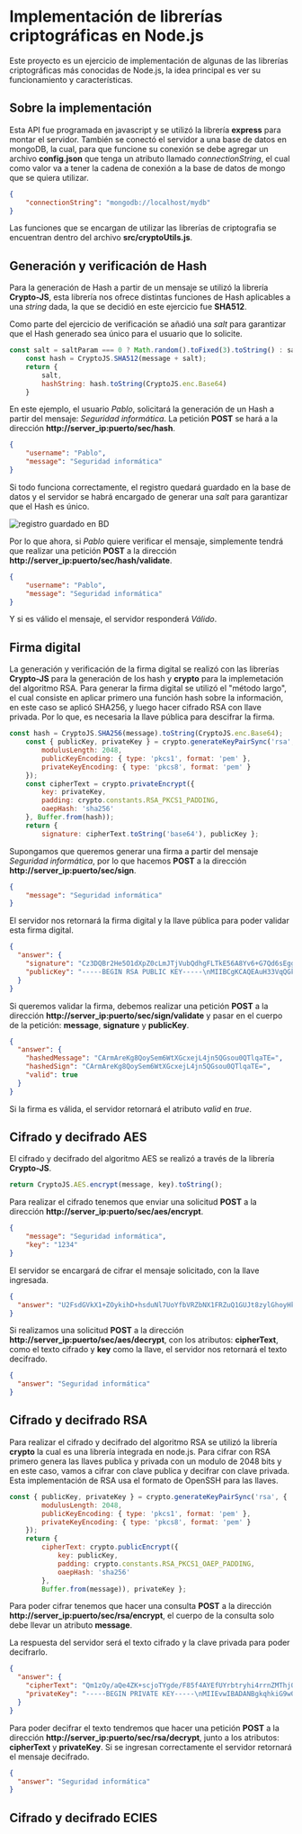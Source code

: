 # Implementación de librerías criptográficas en Node.js

Este proyecto es un ejercicio de implementación de algunas de las librerías criptográficas más conocidas de Node.js, la idea principal es ver su funcionamiento y características.

## Sobre la implementación
Esta API fue programada en javascript y se utilizó la librería **express** para montar el servidor. También se conectó el servidor a una base de datos en mongoDB, la cual, para que funcione su conexión se debe agregar un archivo **config.json** que tenga un atributo llamado *connectionString*, el cual como valor va a tener la cadena de conexión a la base de datos de mongo que se quiera utilizar.

```json
{
	"connectionString": "mongodb://localhost/mydb"
}
```
Las funciones que se encargan de utilizar las librerías de criptografia se encuentran dentro del archivo **src/cryptoUtils.js**.

## Generación y verificación de Hash
Para la generación de Hash a partir de un mensaje se utilizó la librería **Crypto-JS**, esta librería nos ofrece distintas funciones de Hash aplicables a una *string* dada, la que se decidió en este ejercicio fue **SHA512**.

Como parte del ejercicio de verificación se añadió una *salt* para garantizar que el Hash generado sea único para el usuario que lo solicite.

```js
const salt = saltParam === 0 ? Math.random().toFixed(3).toString() : saltParam;
    const hash = CryptoJS.SHA512(message + salt);
    return {
        salt,
        hashString: hash.toString(CryptoJS.enc.Base64)
    }
```

En este ejemplo, el usuario *Pablo*, solicitará la generación de un Hash a partir del mensaje: *Seguridad informática*. La petición **POST** se hará a la dirección **http://server_ip:puerto/sec/hash**.

```json
{
	"username": "Pablo",
	"message": "Seguridad informática"
}
```
Si todo funciona correctamente, el registro quedará guardado en la base de datos y el servidor se habrá encargado de generar una *salt* para garantizar que el Hash es único.

![registro guardado en BD](https://i.imgur.com/L6vwyoc.png)

Por lo que ahora, si *Pablo* quiere verificar el mensaje, simplemente tendrá que realizar una petición **POST** a la dirección **http://server_ip:puerto/sec/hash/validate**.

```json
{
	"username": "Pablo",
	"message": "Seguridad informática"
}
```
Y si es válido el mensaje, el servidor responderá *Válido*.

## Firma digital
La generación y verificación de la firma digital se realizó con las librerías **Crypto-JS** para la generación de los hash y **crypto** para la implemetación del algoritmo RSA. Para generar la firma digital se utilizó el "método largo", el cual consiste en aplicar primero una función hash sobre la información, en este caso se aplicó SHA256, y luego hacer cifrado RSA con llave privada. Por lo que, es necesaria la llave pública para descifrar la firma.

```js
const hash = CryptoJS.SHA256(message).toString(CryptoJS.enc.Base64);
    const { publicKey, privateKey } = crypto.generateKeyPairSync('rsa', {
        modulusLength: 2048,
        publicKeyEncoding: { type: 'pkcs1', format: 'pem' },
        privateKeyEncoding: { type: 'pkcs8', format: 'pem' }
    });
    const cipherText = crypto.privateEncrypt({
        key: privateKey,
        padding: crypto.constants.RSA_PKCS1_PADDING,
        oaepHash: 'sha256'
    }, Buffer.from(hash));
    return {
        signature: cipherText.toString('base64'), publicKey };
```

Supongamos que queremos generar una firma a partir del mensaje *Seguridad informática*, por lo que hacemos **POST** a la dirección **http://server_ip:puerto/sec/sign**.

```json
{
	"message": "Seguridad informática"
}
```

El servidor nos retornará la firma digital y la llave pública para poder validar esta firma digital.

```json
{
  "answer": {
    "signature": "Cz3DQBr2He5O1dXpZ0cLmJTjVubQdhgFLTkE56A8Yv6+G7Qd6sEggP1r2EFPhJsgKzPUWwADO4bOwnvX/UPHYRWaYBf/IptQtNnKs+/CDFfgzkIkaKgAZ1VY//ouYJkOW+GPawbaEc8SbA4ZqtpFDeOjU4G+c+kX905e8p6cCTctnM0qPd8B4A4lXBxcn0hJWDoIzWCrHG00V0XC0QmQEyQn2PAwyjM01ZksD/rhjskf6rk5Hi0s3t7zBDQV6uvW8PF2SZUsnmgAlmlq+gTIEIq/csUcnz5+LsA/bRfhoH+mlJa/2N1NA0BN5HvgZlTHx6MeETdMiquR4/3W2e+Fgw==",
    "publicKey": "-----BEGIN RSA PUBLIC KEY-----\nMIIBCgKCAQEAuH33VqQGk7oDkWqNwk3G3mw79lm+EKPqFaw0wNPBR17+Z9A3WvEn\nXDTN7LUSLz0zbQ74E4ogdBGU23OfAGORWdSbayU6H5yQtLuljQCNFnWYsjCR11ln\nWUh1C7Jvpxj0pjkBUJY5XgQXohQi94SMm2Z8WgvefJuBYROndXLq7YPGl6hqjpfj\njPGlqEwNlPTS7QC+xywyhW//Qk/lKVaxGcBiKgAJqXGrCxtxarvW/vHzg9QolyTv\n27sUhnoUrFBZ2vjQXloAm2+TvEzLhEZBDHS6EDudh1tYODwMYiRD3RW5KH/Cf9Q7\n6HBbNoP4vgSWy1l+twexi44C6Jrm442KkwIDAQAB\n-----END RSA PUBLIC KEY-----\n"
  }
}
```

Si queremos validar la firma, debemos realizar una petición **POST** a la dirección **http://server_ip:puerto/sec/sign/validate** y pasar en el cuerpo de la petición: **message**, **signature** y **publicKey**.

```json
{
  "answer": {
    "hashedMessage": "CArmAreKg8QoySem6WtXGcxejL4jn5QGsou0QTlqaTE=",
    "hashedSign": "CArmAreKg8QoySem6WtXGcxejL4jn5QGsou0QTlqaTE=",
    "valid": true
  }
}
```

Si la firma es válida, el servidor retornará el atributo *valid* en *true*.

## Cifrado y decifrado AES
El cifrado y decifrado del algoritmo AES se realizó a través de la librería **Crypto-JS**. 

```js
return CryptoJS.AES.encrypt(message, key).toString();
```

Para realizar el cifrado tenemos que enviar una solicitud **POST** a la dirección **http://server_ip:puerto/sec/aes/encrypt**.

```json
{
	"message": "Seguridad informática",
	"key": "1234"
}
```

El servidor se encargará de cifrar el mensaje solicitado, con la llave ingresada.

```json
{
  "answer": "U2FsdGVkX1+ZOykihD+hsduNl7UoYfbVRZbNX1FRZuQ1GUJt8zylGhoyHkZZW3DQ"
}
```

Si realizamos una solicitud **POST** a la dirección **http://server_ip:puerto/sec/aes/decrypt**, con los atributos: **cipherText**, como el texto cifrado y **key** como la llave, el servidor nos retornará el texto decifrado.

```json
{
  "answer": "Seguridad informática"
}
```

## Cifrado y decifrado RSA

Para realizar el cifrado y decifrado del algoritmo RSA se utilizó la librería **crypto** la cual es una librería integrada en node.js. Para cifrar con RSA primero genera las llaves publica y privada con un modulo de 2048 bits y en este caso, vamos a cifrar con clave publica y decifrar con clave privada. Esta implementación de RSA usa el formato de OpenSSH para las llaves.


```js
const { publicKey, privateKey } = crypto.generateKeyPairSync('rsa', {
        modulusLength: 2048,
        publicKeyEncoding: { type: 'pkcs1', format: 'pem' },
        privateKeyEncoding: { type: 'pkcs8', format: 'pem' }
    });
    return {
        cipherText: crypto.publicEncrypt({
            key: publicKey,
            padding: crypto.constants.RSA_PKCS1_OAEP_PADDING,
            oaepHash: 'sha256'
        },
        Buffer.from(message)), privateKey };
```

Para poder cifrar tenemos que hacer una consulta **POST** a la dirección **http://server_ip:puerto/sec/rsa/encrypt**, el cuerpo de la consulta solo debe llevar un atributo **message**.

La respuesta del servidor será el texto cifrado y la clave privada para poder decifrarlo.

```json
{
  "answer": {
    "cipherText": "Qm1zOy/aQe4ZK+scjoTYgde/F85f4AYEfUYrbtryhi4rrnZMThj0wjnuZ/snaUdgKdiH6AzJUbKBD5dK+ADDrvq7rrSp9hcnfV5qc+5OnXcdkaTbfmBjrO/g7F4ql2DdW2O2MIKE2bu0V29HWkRno1ipKpZWDiTh2FP+YNjR94Hwz9seCTOvmFRNWdg52PMdZHGhWdvLjofb+ee9HL97rXPjMovlf3+Hsi7Vkma3O7OR76A+uatlVjmiHVZw7VG79uCh7xtLedHj7eYtazwwo/3fI3JpTen/9VLCa68+xFQB0+3dffuvG+UdZ7d+Tpj1+BHu2u31Yw9rCk2pqu5zZg==",
    "privateKey": "-----BEGIN PRIVATE KEY-----\nMIIEvwIBADANBgkqhkiG9w0BAQEFAASCBKkwggSlAgEAAoIBAQDLgsYB9LV5ilcY\nHJnT9CRWeQYn8TmrWoSi3irkX1/NCcGxcDjKbnGNURGQHWHLE8iy6GPVKFmgdEZn\ny1MVSCjs13H757A243XYU7oD8EIt5HC1inPCO+vMwAGA7BQt32XX++R96gKLs5pG\n+buuX9wO4vJcHLMb9qe4LbWFIuaOSeVhh9f9FEAg7pc1yz06Fb4PfsbryCLFCeU/\n4MWae7aiqxA/LrIA9pxBqgA1kqiVzgUrNyES5qaUtVd+MEQ/fQ8ao5vbSvVEyGxW\nLrqlXAVaE0kYjLKGrGH1fds0yRscvcSdSu63hUjopZrKr+MycQyqF/HDX2KHI+Hi\nF4b3U1JrAgMBAAECggEBAL9Q/yhTjk7mGJ5YNNymxYptV7Yw9g/6lnot9ZCfgIZW\nx7oxT5IuZZ1+Os6KcKbiwGhAQ6ndtvQ6mv10jXSSU7bjiwpPcr8G8oAdpd+R/AT8\nnmBr+gr9Hd1sG33Bce719t4mtVURqrb+buiOWTvCbjOockLZ0B9Xr7BbeCvi9W+I\np2tNad8991/4ls612d3vTMjnU4AqLPlLDUUAIE4GPo5VpbsxB7zn7U8ryd2QPcAy\nNbdzpelmnUyRYZnqvIx8fY06vOC0XXU2mqgRLuLqyTEk4rYC00fGThsc0grCikdX\n0IxoVF9JHM/Ct+ytE+E67OzcRODy9C2Pq1ED+fNYgHECgYEA5ZnD7Net0o2BAYS6\nWFuuVLq9+jOW0aczSAduWzTNPRPEpO5Ac6zGLU6eMsGKJ49hw0s1qxdhpusP/EeF\nbhUkRqeW1zQzCiCoj1lJ6Xtrnrm5c3b8+U1ecZQISe9ml2su2jB9yqwyHah25NLt\ntgVH264cwLGPfmd6GhSLlBVpVtUCgYEA4ukPtlbnzQMYIFPhIdFTskMClSif47aQ\nzhGGGO4o80Cdp1JU+NaL68hicz0o2+e3YhZZgvV5yP4K+5TBbjKvolshqxFHHL0s\n/F1rSF3uDpH/prts1NQLcK2aYKHigYZrPWk/yXiw6uAM59lWp62HAZD/TE5Jf/th\ngpdw5QPtJD8CgYA1EMvqspKXJmNZoX6cK1xoctyztja2cAl3LViBNfv1kNsTL4mv\n8o+/Kvt/SaIPsKDszTYzO+0y8gM40KLzJWnD9rnzNTpSreencgCWORNPlSdam3au\nfAZHA+rCg9VXS8uBXFHGhPP0TNpl2qZcOm44RM6abq92jJ345yS3bhdxnQKBgQCG\nd2CVSJjjN+MzPSHb/YVgzS8Zn1JpCkZzp5TU70WbKX6DqlmqgNG4Ly6QZfzxnDZj\nTSVMYxYBkvKFNhkOqcDFMMYZ7wo6MK0Y/G9YGjm5rrFWaBlNYj9JTcd/Xk+xPCwO\n33EqfngxKAbd2kDs6vtnZTq1SGtsCVc2oXIIdTQx1wKBgQC8jyftF02fn0ga5gYw\n7AF1F/q5ZxCSkxJWQIg7LrgesyjbuNNIuU95hBFETqHFxlfEWpltJbXNIOpR8jZp\nKipSMNCme9vEIJ4yufd7ZY5+iv4YwV64xzkvLZPli40SBug4fdhkRUAxy85nqWg8\n8VtBUIVA5TlBjbVfPPuylotZ4Q==\n-----END PRIVATE KEY-----\n"
  }
}
```

Para poder decifrar el texto tendremos que hacer una petición **POST** a la dirección **http://server_ip:puerto/sec/rsa/decrypt**, junto a los atributos: **cipherText** y **privateKey**. Si se ingresan correctamente el servidor retornará el mensaje decifrado.

```json
{
  "answer": "Seguridad informática"
}
```

## Cifrado y decifrado ECIES



